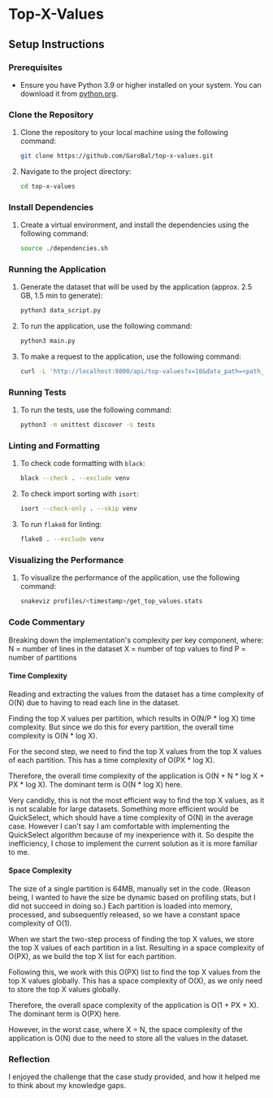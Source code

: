 # Top-X-Values

## Setup Instructions



### Prerequisites

- Ensure you have Python 3.9 or higher installed on your system. You can download it from [python.org](https://www.python.org/downloads/).

### Clone the Repository

1. Clone the repository to your local machine using the following command:
    ```sh
    git clone https://github.com/GaroBal/top-x-values.git
    ```
2. Navigate to the project directory:
    ```sh
    cd top-x-values
    ```

### Install Dependencies

1. Create a virtual environment, and install the dependencies using the following command:
    ```sh
    source ./dependencies.sh
    ```

### Running the Application


1. Generate the dataset that will be used by the application (approx. 2.5 GB, 1.5 min to generate):
    ```sh
    python3 data_script.py
    ```

2. To run the application, use the following command:
    ```sh
    python3 main.py
    ```

3. To make a request to the application, use the following command:
    ```sh
    curl -L 'http://localhost:8000/api/top-values?x=10&data_path=<path_to_data_file>'
    ```

### Running Tests

1. To run the tests, use the following command:
    ```sh
    python3 -m unittest discover -s tests
    ```

### Linting and Formatting

1. To check code formatting with `black`:
    ```sh
    black --check . --exclude venv
    ```
2. To check import sorting with `isort`:
    ```sh
    isort --check-only . --skip venv
    ```
3. To run `flake8` for linting:
    ```sh
    flake8 . --exclude venv
    ```
   
### Visualizing the Performance

1. To visualize the performance of the application, use the following command:
    ```sh
    snakeviz profiles/<timestamp>/get_top_values.stats
    ```
   

### Code Commentary

Breaking down the implementation's complexity per key component, where:
N = number of lines in the dataset
X = number of top values to find
P = number of partitions

#### Time Complexity

Reading and extracting the values from the dataset has a time complexity of O(N) due to having to read each line in the dataset.

Finding the top X values per partition, which results in O(N/P * log X) time complexity.
But since we do this for every partition, the overall time complexity is O(N * log X).

For the second step, we need to find the top X values from the top X values of each partition.
This has a time complexity of O(PX * log X).

Therefore, the overall time complexity of the application is O(N + N * log X + PX * log X).
The dominant term is O(N * log X) here.

Very candidly, this is not the most efficient way to find the top X values, as it is not scalable for large datasets.
Something more efficient would be QuickSelect, which should have a time complexity of O(N) in the average case.
However I can't say I am comfortable with implementing the QuickSelect algorithm because of my inexperience with it.
So despite the inefficiency, I chose to implement the current solution as it is more familiar to me.

#### Space Complexity

The size of a single partition is 64MB, manually set in the code. (Reason being, I wanted to have the size be dynamic based on profiling stats, but I did not succeed in doing so.)
Each partition is loaded into memory, processed, and subsequently released, so we have a constant space complexity of O(1).

When we start the two-step process of finding the top X values, we store the top X values of each partition in a list.
Resulting in a space complexity of O(PX), as we build the top X list for each partition.

Following this, we work with this O(PX) list to find the top X values from the top X values globally.
This has a space complexity of O(X), as we only need to store the top X values globally.

Therefore, the overall space complexity of the application is O(1 + PX + X).
The dominant term is O(PX) here.

However, in the worst case, where X = N, the space complexity of the application is O(N) due to the need to store all the values in the dataset.


### Reflection

I enjoyed the challenge that the case study provided, and how it helped me to think about my knowledge gaps.

